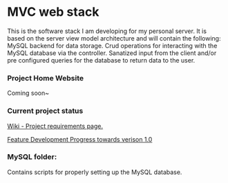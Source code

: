 # MVC web stack 
This is the software stack I am developing for my personal server. 
It is based on the server view model architecture and will contain the following:
MySQL backend for data storage. 
Crud operations for interacting with the MySQL database via the controller. 
Sanatized input from the client and/or pre configured queries for the database to return data to the user. 


### Project Home Website
Coming soon~

### Current project status
[Wiki - Project requirements page.](https://github.com/Kaya66/Avali_Core_Web/wiki)

[Feature Development Progress towards verison 1.0](https://github.com/users/Kaya66/projects/2/views/1)


### MySQL folder:
Contains scripts for properly setting up the MySQL database.
